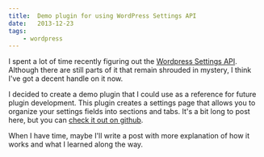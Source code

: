 ```yaml
---
title:  Demo plugin for using WordPress Settings API
date:   2013-12-23
tags:
    - wordpress
---
```


I spent a lot of time recently figuring out the <a href="http://codex.wordpress.org/Settings_API" target="_blank">Wordpress Settings API</a>. Although there are still parts of it that remain shrouded in mystery, I think I've got a decent handle on it now.

I decided to create a demo plugin that I could use as a reference for future plugin development. This plugin creates a settings page that allows you to organize your settings fields into sections and tabs. It's a bit long to post here, but you can <a href="https://github.com/brawlins/my-settings-tabs" target="_blank">check it out on github</a>.

When I have time, maybe I'll write a post with more explanation of how it works and what I learned along the way.
